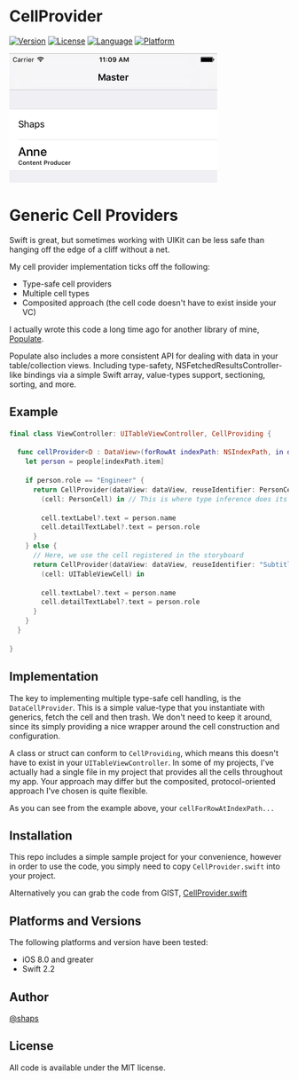 # CellProvider

[![Version](https://img.shields.io/cocoapods/v/CellProvider.svg?style=flat)](http://cocoapods.org/pods/CellProvider)
[![License](https://img.shields.io/cocoapods/l/CellProvider.svg?style=flat)](http://cocoapods.org/pods/CellProvider)
[![Language](https://img.shields.io/badge/language-swift_2.2-ff69b4.svg)](http://cocoadocs.org/docsets/CellProvider)
[![Platform](https://img.shields.io/cocoapods/p/CellProvider.svg?style=flat)](http://cocoapods.org/pods/CellProvider)

<img src="Cells.png" width=375 />

# Generic Cell Providers

Swift is great, but sometimes working with UIKit can be less safe than hanging off the edge of a cliff without a net.

My cell provider implementation ticks off the following:

* Type-safe cell providers
* Multiple cell types 
* Composited approach (the cell code doesn't have to exist inside your VC)

I actually wrote this code a long time ago for another library of mine, [Populate](http://github.com/shaps80/Populate).

Populate also includes a more consistent API for dealing with data in your table/collection views. Including type-safety, NSFetchedResultsController-like bindings via a simple Swift array, value-types support, sectioning, sorting, and more.

## Example

```swift
final class ViewController: UITableViewController, CellProviding {
  
  func cellProvider<D : DataView>(forRowAt indexPath: NSIndexPath, in dataView: D) -> CellProvider {
    let person = people[indexPath.item]
    
    if person.role == "Engineer" {
      return CellProvider(dataView: dataView, reuseIdentifier: PersonCell.reuseIdentifier, indexPath: indexPath, registerCell: true) {
        (cell: PersonCell) in // This is where type inference does its job
        
        cell.textLabel?.text = person.name
        cell.detailTextLabel?.text = person.role
      }
    } else {
      // Here, we use the cell registered in the storyboard
      return CellProvider(dataView: dataView, reuseIdentifier: "SubtitleCell", indexPath: indexPath, registerCell: false) {
        (cell: UITableViewCell) in
        
        cell.textLabel?.text = person.name
        cell.detailTextLabel?.text = person.role
      }
    }
  }
  
}
```

## Implementation

The key to implementing multiple type-safe cell handling, is the `DataCellProvider`. This is a simple value-type that you instantiate with generics, fetch the cell and then trash. We don't need to keep it around, since its simply providing a nice wrapper around the cell construction and configuration.

A class or struct can conform to `CellProviding`, which means this doesn't have to exist in your `UITableViewController`. In some of my projects, I've actually had a single file in my project that provides all the cells throughout my app. Your approach may differ but the composited, protocol-oriented approach I've chosen is quite flexible.

As you can see from the example above, your `cellForRowAtIndexPath...`

## Installation

This repo includes a simple sample project for your convenience, however in order to use the code, you simply need to copy `CellProvider.swift` into your project. 

Alternatively you can grab the code from GIST, [CellProvider.swift](https://gist.github.com/shaps80/eaa12e5fcddab90a4c6b2fbf321c96e6)

## Platforms and Versions

The following platforms and version have been tested:

* iOS 8.0 and greater
* Swift 2.2

## Author

[@shaps](http://twitter.com/shaps)

## License

All code is available under the MIT license. 
